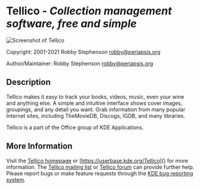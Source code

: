 # Tellico - *Collection management software, free and simple*

![Screenshot of Tellico](https://cdn.kde.org/screenshots/tellico/tellico-movies.png)

Copyright: 2001-2021 Robby Stephenson <robby@periapsis.org>

Author/Maintainer: Robby Stephenson <robby@periapsis.org>

## Description

Tellico makes it easy to track your books, videos, music, even your wine and
anything else. A simple and intuitive interface shows cover images, groupings,
and any detail you want. Grab information from many popular Internet sites,
including TheMovieDB, Discogs, IGDB, and many libraries.

Tellico is a part of the Office group of KDE Applications.

## More Information

Visit the [Tellico homepage](https://tellico-project.org) or
[https://userbase.kde.org/Tellico]() for more information.
The [Tellico mailing list](mailto:tellico-users@kde.org) or
[Tellico forum](https://forum.kde.org/viewforum.php?f=200) can provide
further help. Please report bugs or make feature requests through the
[KDE bug reporting system](https://bugs.kde.org/buglist.cgi?query_format=specific&order=relevance+desc&bug_status=__all__&product=tellico).
